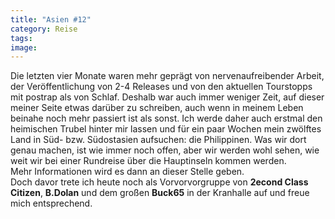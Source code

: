```yaml
---
title: "Asien #12"
category: Reise
tags: 
image: 
---
```


Die letzten vier Monate waren mehr geprägt von nervenaufreibender Arbeit, der Veröffentlichung von 2-4 Releases und von den aktuellen Tourstopps mit postrap als von Schlaf. Deshalb war auch immer weniger Zeit, auf dieser meiner Seite etwas darüber zu schreiben, auch wenn in meinem Leben beinahe noch mehr passiert ist als sonst. Ich werde daher auch erstmal den heimischen Trubel hinter mir lassen und für ein paar Wochen mein zwölftes Land in Süd- bzw. Südostasien aufsuchen: die Philippinen. Was wir dort genau machen, ist wie immer noch offen, aber wir werden wohl sehen, wie weit wir bei einer Rundreise über die Hauptinseln kommen werden.  
Mehr Informationen wird es dann an dieser Stelle geben.  
Doch davor trete ich heute noch als Vorvorvorgruppe von **2econd Class Citizen**, **B.Dolan** und dem großen **Buck65** in der Kranhalle auf und freue mich entsprechend.  
